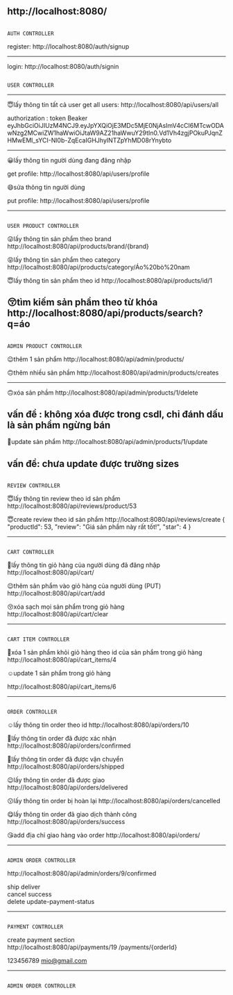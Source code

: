 
http://localhost:8080/
-------------------------------------------------------------

                                                                           AUTH CONTROLLER

register: http://localhost:8080/auth/signup



--------------------------------------------
login:  http://localhost:8080/auth/signin

                                                                           USER CONTROLLER

--------------------------------------------
😇️lấy thông tin tất cả user
get all users: 
http://localhost:8080/api/users/all

authorization : token
                Beaker  eyJhbGciOiJIUzM4NCJ9.eyJpYXQiOjE3MDc5MjE0NjAsImV4cCI6MTcwODAwNzg2MCwiZW1haWwiOiJtaW9AZ21haWwuY29tIn0.Vd1Vh4zgjPOkuPJqnZHMwEMl_sYCI-Nl0b-ZqEcaIGHJhyINTZpYhMD08rYnybto

--------------------------------------------
😀️lấy thông tin người dùng đang đăng nhập

get profile: http://localhost:8080/api/users/profile  

😄️sửa thông tin người dùng

put profile: http://localhost:8080/api/users/profile  

-----------------------------------------------
                                                                           USER PRODUCT CONTROLLER
😜️lấy thông tin sản phẩm theo brand  
http://localhost:8080/api/products/brand/{brand}

😝️lấy thông tin sản phẩm theo category
http://localhost:8080/api/products/category/Áo%20bò%20nam

😇️lấy thông tin sản phẩm theo id
http://localhost:8080/api/products/id/1                                                                       

😚️tìm kiếm sản phầm theo từ khóa
http://localhost:8080/api/products/search?q=áo                                                                          
-----------------------------------------------
                                                                           ADMIN PRODUCT CONTROLLER 
😉️thêm 1 sản phẩm
http://localhost:8080/api/admin/products/


🙃️thêm nhiều sản phầm
http://localhost:8080/api/admin/products/creates

---------------------------------------------------
🙃️xóa sản phầm 
http://localhost:8080/api/admin/products/1/delete

vấn đề : không xóa được trong csdl, chỉ đánh dấu là sản phẩm ngừng bán
---------------------------------------------------
🤩️update sản phẩm
http://localhost:8080/api/admin/products/1/update

vấn đề: chưa update được trường sizes
----------------------------------------------------

                                                                           REVIEW CONTROLLER 
😇️lấy thông tin review theo id sản phẩm
http://localhost:8080/api/reviews/product/53

😇️create review theo id sản phẩm
http://localhost:8080/api/reviews/create
{
  "productId": 53,
  "review": "Giá sản phẩm này rất tốt!",
  "star": 4
}

---------------------------------------------------

                                                                           CART CONTROLLER 
🥰️lấy thông tin giỏ hàng của người dùng đã đăng nhập 
http://localhost:8080/api/cart/      
               
😉️thêm sản phẩm vào giỏ hàng của người dùng (PUT)
http://localhost:8080/api/cart/add                                                  

😚️xóa sạch mọi sản phẩm trong giỏ  hàng
http://localhost:8080/api/cart/clear

---------------------------------------------------
                                                                           CART ITEM CONTROLLER
                                                                           
🤩️xóa 1 sản phẩm khỏi giỏ hàng theo id của sản phẩm trong giỏ hàng
http://localhost:8080/api/cart_items/4

☺️update 1 sản phẩm trong giỏ hàng 

http://localhost:8080/api/cart_items/6

----------------------------------------------------
                                                                           ORDER CONTROLLER

☺️lấy thông tin order theo id
http://localhost:8080/api/orders/10

🥰️lấy thông tin order đã được xác nhận
http://localhost:8080/api/orders/confirmed

🤔️lấy thông tin order đã được vận chuyển
http://localhost:8080/api/orders/shipped

😉️lấy thông tin order đã được giao
http://localhost:8080/api/orders/delivered

😗️lấy thông tin order bị hoàn lại
http://localhost:8080/api/orders/cancelled

😋️lấy thông tin order đã giao dịch thành công 
http://localhost:8080/api/orders/success

😘️add địa chỉ giao hàng vào order
http://localhost:8080/api/orders/

----------------------------------------------------
                                                                           ADMIN ORDER CONTROLLER
                                                                                                                                                      
http://localhost:8080/api/admin/orders/9/confirmed 

ship
deliver      
cancel
success  
delete 
update-payment-status 

-----------------------------------------------------                                                                                                                                           
                                                                           PAYMENT CONTROLLER 
                                                                           
create payment section                                                                                                                               
http://localhost:8080/api/payments/19
/payments/{orderId}

123456789
mio@gmail.com


----------------------------------------------------
                                                                           ADMIN ORDER CONTROLLER
                                                                                                                                                      
                                                                                                                                                      
                                                                           






